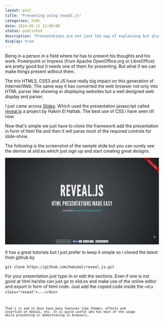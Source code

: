 ```yaml
---
layout: post
title: "Presenting using reveal.js"
categories: html
date: 2014-05-11 12:00:00
status: published
description: "Presentations are not just the way of explaining but also the way of making an impression. This post is all about that an introduction to simple yet powerful <i>slid.es</i>"
display: true
---
```

Being in a person in a field where he has to present his thoughts and his work. Powerpoint or Impress (from Apache OpenOffice.org or LibreOffice) are pretty good but it needs one of them for presenting. But what if we can make things present without them.

The trio HTML5, CSS3 and JS have really big impact on this generation of Internet/Web. The same way it has converted the web browser not only into HTML parser like showing or displaying websites but a well designed web display and parser.

I just came across <a href="http://slid.es">Slides</a>. Which used the presentation javascript called <a href="http://hakim.se/projects/reveal-js">reveal.js</a> a project by Hakim El Hattab. The best use of CSS i have seen till now.

Now that's simple we just have to clone the framework add the presentation in form of html file and then it will parse most of the required controls for slide-show.

The following is the screenshot of the sample slide but you can surely see the demos at slid.es which just sign up and start creating great designs.

<center><a href="http://lab.hakim.se/reveal-js/#/"><div id="container"><img src="/images/reveal.png" /></a></div>
</center>

It has a great tutorials but I just prefer to keep it simple so i cloned the latest from github by
<pre><code>git clone https://github.com/hakimel/reveal.js.git</pre></code>

For your presentation just type-in or edit the sections. Even if one is not good at html he/she can just go to slid.es and make use of the online editor and export in form of html code. Just add the copied code inside the <code>&lt;div class="reveal"&gt;...&lt;/div&gt;<code>

That's it and it does have many features like themes, effects and insertion of medias, etc. It is quite useful who has most of the usage while presenting or demostrating in browsers.
